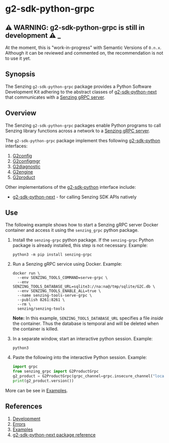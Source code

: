 # g2-sdk-python-grpc

## :warning: WARNING: g2-sdk-python-grpc is still in development :warning: _

At the moment, this is "work-in-progress" with Semantic Versions of `0.n.x`.
Although it can be reviewed and commented on,
the recommendation is not to use it yet.

## Synopsis

The Senzing `g2-sdk-python-grpc` package provides a Python Software Development Kit
adhering to the abstract classes of
[g2-sdk-python-next](https://github.com/Senzing/g2-sdk-python-next/tree/main/src/senzing)
that communicates with a
[Senzing gRPC server](https://github.com/Senzing/servegrpc).

## Overview

The Senzing `g2-sdk-python-grpc` packages enable Python programs to call Senzing library functions
across a network to a
[Senzing gRPC server](https://github.com/Senzing/servegrpc).

The `g2-sdk-python-grpc` package implement thes following
[g2-sdk-python](https://github.com/Senzing/fixme)
interfaces:

1. [G2config](https://github.com/Senzing/g2-sdk-python-next/blob/main/src/senzing/g2config_abstract.py)
1. [G2configmgr](https://github.com/Senzing/g2-sdk-python-next/blob/main/src/senzing/g2configmgr_abstract.py)
1. [G2diagnostic](https://github.com/Senzing/g2-sdk-python-next/blob/main/src/senzing/g2diagnostic_abstract.py)
1. [G2engine](https://github.com/Senzing/g2-sdk-python-next/blob/main/src/senzing/g2engine_abstract.py)
1. [G2product](https://github.com/Senzing/g2-sdk-python-next/blob/main/src/senzing/g2product_abstract.py)

Other implementations of the
[g2-sdk-python](https://github.com/Senzing/fixme)
interface include:

- [g2-sdk-python-next](https://github.com/Senzing/g2-sdk-python-next) - for
  calling Senzing SDK APIs natively

## Use

The following example shows how to start a Senzing gRPC server Docker container
and access it using the `senzing_grpc` python package.

1. Install the `senzing-grpc` python package.
   If the `senzing-grpc` Python package is already installed,
   this step is not necessary.
   Example:

    ```console
    python3 -m pip install senzing-grpc
    ```

1. Run a Senzing gRPC service using Docker.
   Example:

    ```console
    docker run \
      --env SENZING_TOOLS_COMMAND=serve-grpc \
      --env SENZING_TOOLS_DATABASE_URL=sqlite3://na:na@/tmp/sqlite/G2C.db \
      --env SENZING_TOOLS_ENABLE_ALL=true \
      --name senzing-tools-serve-grpc \
      --publish 8261:8261 \
      --rm \
      senzing/senzing-tools
    ```

   **Note:** In this example, `SENZING_TOOLS_DATABASE_URL` specifies a file *inside* the container.
   Thus the database is temporal and will be deleted when the container is killed.

1. In a separate window, start an interactive python session.
   Example:

    ```console
    python3
    ```

1. Paste the following into the interactive Python session.
   Example:

    ```python
    import grpc
    from senzing_grpc import G2ProductGrpc
    g2_product = G2ProductGrpc(grpc_channel=grpc.insecure_channel("localhost:8261"))
    print(g2_product.version())
    ```

More can be see in
[Examples](docs/examples.md).

## References

1. [Development](docs/development.md)
1. [Errors](docs/errors.md)
1. [Examples](docs/examples.md)
1. [g2-sdk-python-next package reference](https://hub.senzing.com/g2-sdk-python-next/)
